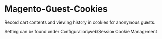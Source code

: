 # Magento-Guest-Cookies
<p>Record cart contents and viewing history in cookies for anonymous guests.</p>
<p>Setting can be found under Configuration\web\Session Cookie Management</p>
